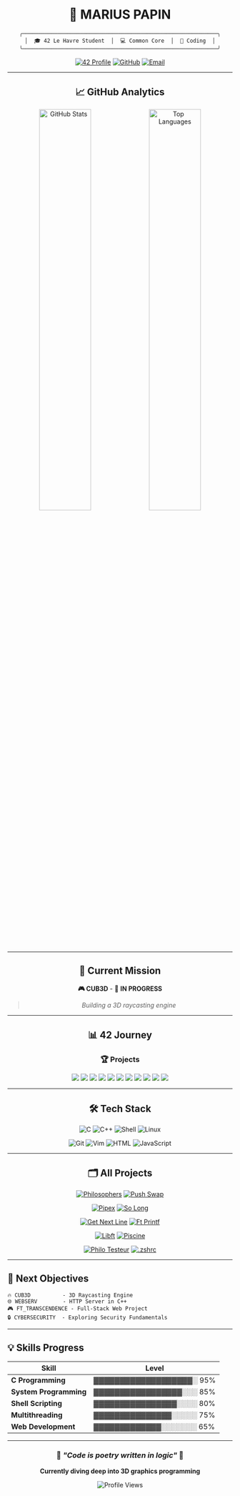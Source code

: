 <div align="center">

# 👋 **MARIUS PAPIN**

```ascii
╭─────────────────────────────────────────────────────────────╮
│  🎓 42 Le Havre Student  │  💻 Common Core  │  🚀 Coding  │
╰─────────────────────────────────────────────────────────────╯
```

[![42 Profile](https://img.shields.io/badge/42-mpapin-1a1a1a?style=for-the-badge&logo=42&logoColor=white&labelColor=2d3748&color=1a1a1a)](https://profile.intra.42.fr/users/mpapin)
[![GitHub](https://img.shields.io/badge/GitHub-mmmharius-1a1a1a?style=for-the-badge&logo=github&logoColor=white&labelColor=2d3748&color=1a1a1a)](https://github.com/mmmharius)
[![Email](https://img.shields.io/badge/Email-Contact-1a1a1a?style=for-the-badge&logo=gmail&logoColor=white&labelColor=2d3748&color=1a1a1a)](mailto:mpapin@student.42lehavre.fr)

</div>

---

<div align="center">

## 📈 **GitHub Analytics**

<img width="48%" src="https://github-readme-stats.vercel.app/api?username=mmmharius&show_icons=true&theme=dark&hide_border=true&bg_color=0d1117&title_color=58a6ff&icon_color=f85149&text_color=c9d1d9&count_private=true&hide=issues" alt="GitHub Stats"/>
<img width="48%" src="https://github-readme-stats.vercel.app/api/top-langs/?username=mmmharius&layout=compact&theme=dark&hide_border=true&bg_color=0d1117&title_color=58a6ff&text_color=c9d1d9&langs_count=6" alt="Top Languages"/>

</div>

---

<div align="center">

## 🎯 **Current Mission**

**🎮 CUB3D** - 🔄 **IN PROGRESS**
> *Building a 3D raycasting engine*

</div>

---

<div align="center">

## 📊 **42 Journey**

### 🏆 **Projects**

<img src="https://img.shields.io/badge/📚_LIBFT-100/100-success?style=for-the-badge&logo=c&logoColor=white&labelColor=2d3748&color=1a1a1a"/>
<img src="https://img.shields.io/badge/🖨️_FT__PRINTF-100/100-success?style=for-the-badge&logo=c&logoColor=white&labelColor=2d3748&color=1a1a1a"/>

<img src="https://img.shields.io/badge/📖_GET__NEXT__LINE-100/100-success?style=for-the-badge&logo=c&logoColor=white&labelColor=2d3748&color=1a1a1a"/>
<img src="https://img.shields.io/badge/⚡_BORN2BEROOT-110/100-brightgreen?style=for-the-badge&logo=linux&logoColor=white&labelColor=2d3748&color=1a1a1a"/>

<img src="https://img.shields.io/badge/🔄_PUSH__SWAP-95/100-yellow?style=for-the-badge&logo=c&logoColor=white&labelColor=2d3748&color=1a1a1a"/>
<img src="https://img.shields.io/badge/🎮_SO__LONG-100/100-success?style=for-the-badge&logo=gamemaker&logoColor=white&labelColor=2d3748&color=1a1a1a"/>

<img src="https://img.shields.io/badge/🔗_PIPEX-100/100-success?style=for-the-badge&logo=gnubash&logoColor=white&labelColor=2d3748&color=1a1a1a"/>
<img src="https://img.shields.io/badge/🐚_MINISHELL-101/100-brightgreen?style=for-the-badge&logo=gnubash&logoColor=white&labelColor=2d3748&color=1a1a1a"/>

<img src="https://img.shields.io/badge/🧠_PHILOSOPHERS-100/100-success?style=for-the-badge&logo=c&logoColor=white&labelColor=2d3748&color=1a1a1a"/>
<img src="https://img.shields.io/badge/📝_EXAM_RANK_02-100/100-success?style=for-the-badge&logo=checkmarx&logoColor=white&labelColor=2d3748&color=1a1a1a"/>

<img src="https://img.shields.io/badge/📝_EXAM_RANK_03-100/100-success?style=for-the-badge&logo=checkmarx&logoColor=white&labelColor=2d3748&color=1a1a1a"/>

</div>

---

<div align="center">

## 🛠️ **Tech Stack**

![C](https://img.shields.io/badge/C-Expert-2d3748?style=for-the-badge&logo=c&logoColor=white&labelColor=1a1a1a)
![C++](https://img.shields.io/badge/C++-Learning-2d3748?style=for-the-badge&logo=cplusplus&logoColor=white&labelColor=1a1a1a)
![Shell](https://img.shields.io/badge/Shell-Advanced-2d3748?style=for-the-badge&logo=gnubash&logoColor=white&labelColor=1a1a1a)
![Linux](https://img.shields.io/badge/Linux-Proficient-2d3748?style=for-the-badge&logo=linux&logoColor=white&labelColor=1a1a1a)

![Git](https://img.shields.io/badge/Git-Advanced-2d3748?style=for-the-badge&logo=git&logoColor=white&labelColor=1a1a1a)
![Vim](https://img.shields.io/badge/Vim-Master-2d3748?style=for-the-badge&logo=vim&logoColor=white&labelColor=1a1a1a)
![HTML](https://img.shields.io/badge/HTML5-Intermediate-2d3748?style=for-the-badge&logo=html5&logoColor=white&labelColor=1a1a1a)
![JavaScript](https://img.shields.io/badge/JavaScript-Learning-2d3748?style=for-the-badge&logo=javascript&logoColor=white&labelColor=1a1a1a)

</div>

---

<div align="center">

## 🗂️ **All Projects**

[![Philosophers](https://github-readme-stats.vercel.app/api/pin/?username=mmmharius&repo=42_philosophers&theme=dark&hide_border=true&bg_color=0d1117&title_color=58a6ff&icon_color=f85149&text_color=c9d1d9)](https://github.com/mmmharius/42_philosophers)
[![Push Swap](https://github-readme-stats.vercel.app/api/pin/?username=mmmharius&repo=42_push_swap&theme=dark&hide_border=true&bg_color=0d1117&title_color=58a6ff&icon_color=f85149&text_color=c9d1d9)](https://github.com/mmmharius/42_push_swap)

[![Pipex](https://github-readme-stats.vercel.app/api/pin/?username=mmmharius&repo=42_pipex&theme=dark&hide_border=true&bg_color=0d1117&title_color=58a6ff&icon_color=f85149&text_color=c9d1d9)](https://github.com/mmmharius/42_pipex)
[![So Long](https://github-readme-stats.vercel.app/api/pin/?username=mmmharius&repo=42_so_long&theme=dark&hide_border=true&bg_color=0d1117&title_color=58a6ff&icon_color=f85149&text_color=c9d1d9)](https://github.com/mmmharius/42_so_long)

[![Get Next Line](https://github-readme-stats.vercel.app/api/pin/?username=mmmharius&repo=42_get_next_line&theme=dark&hide_border=true&bg_color=0d1117&title_color=58a6ff&icon_color=f85149&text_color=c9d1d9)](https://github.com/mmmharius/42_get_next_line)
[![Ft Printf](https://github-readme-stats.vercel.app/api/pin/?username=mmmharius&repo=42_ft_printf&theme=dark&hide_border=true&bg_color=0d1117&title_color=58a6ff&icon_color=f85149&text_color=c9d1d9)](https://github.com/mmmharius/42_ft_printf)

[![Libft](https://github-readme-stats.vercel.app/api/pin/?username=mmmharius&repo=42_libft&theme=dark&hide_border=true&bg_color=0d1117&title_color=58a6ff&icon_color=f85149&text_color=c9d1d9)](https://github.com/mmmharius/42_libft)
[![Piscine](https://github-readme-stats.vercel.app/api/pin/?username=mmmharius&repo=42_piscine&theme=dark&hide_border=true&bg_color=0d1117&title_color=58a6ff&icon_color=f85149&text_color=c9d1d9)](https://github.com/mmmharius/42_piscine)

[![Philo Testeur](https://github-readme-stats.vercel.app/api/pin/?username=mmmharius&repo=philo_testeur&theme=dark&hide_border=true&bg_color=0d1117&title_color=58a6ff&icon_color=f85149&text_color=c9d1d9)](https://github.com/mmmharius/philo_testeur)
[![.zshrc](https://github-readme-stats.vercel.app/api/pin/?username=mmmharius&repo=.zshrc&theme=dark&hide_border=true&bg_color=0d1117&title_color=58a6ff&icon_color=f85149&text_color=c9d1d9)](https://github.com/mmmharius/.zshrc)

</div>

---

## 🎯 **Next Objectives**

```
🔥 CUB3D          - 3D Raycasting Engine
🌐 WEBSERV        - HTTP Server in C++  
🎮 FT_TRANSCENDENCE - Full-Stack Web Project
🔒 CYBERSECURITY  - Exploring Security Fundamentals
```

---

## 💡 **Skills Progress**

| Skill | Level |
|-------|-------|
| **C Programming** | ▓▓▓▓▓▓▓▓▓▓▓▓▓▓▓▓▓▓▓░ 95% |
| **System Programming** | ▓▓▓▓▓▓▓▓▓▓▓▓▓▓▓▓▓░░░ 85% |
| **Shell Scripting** | ▓▓▓▓▓▓▓▓▓▓▓▓▓▓▓▓░░░░ 80% |
| **Multithreading** | ▓▓▓▓▓▓▓▓▓▓▓▓▓▓▓░░░░░ 75% |
| **Web Development** | ▓▓▓▓▓▓▓▓▓▓▓▓▓░░░░░░░ 65% |

---

<div align="center">

### 🌟 *"Code is poetry written in logic"* 🌟

**Currently diving deep into 3D graphics programming**

<img src="https://komarev.com/ghpvc/?username=mmmharius&label=Profile%20views&color=2d3748&style=flat" alt="Profile Views" />

</div>